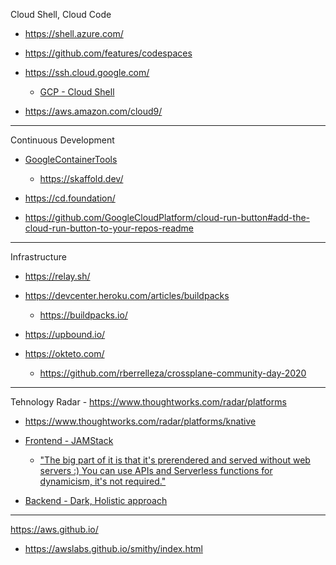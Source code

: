 Cloud Shell, Cloud Code

* https://shell.azure.com/
* https://github.com/features/codespaces

* https://ssh.cloud.google.com/
  * [GCP - Cloud Shell](https://cloud.google.com/blog/products/gcp/introducing-google-cloud-shels-new-code-editor)

* https://aws.amazon.com/cloud9/

---

Continuous Development

* [GoogleContainerTools](https://github.com/GoogleContainerTools)
  * https://skaffold.dev/
* https://cd.foundation/

* https://github.com/GoogleCloudPlatform/cloud-run-button#add-the-cloud-run-button-to-your-repos-readme

---

Infrastructure

* https://relay.sh/
* https://devcenter.heroku.com/articles/buildpacks
  * https://buildpacks.io/
    
* https://upbound.io/
* https://okteto.com/
  * https://github.com/rberrelleza/crossplane-community-day-2020

---

Tehnology Radar - https://www.thoughtworks.com/radar/platforms
* https://www.thoughtworks.com/radar/platforms/knative

* [Frontend - JAMStack](https://snipcart.com/blog/jamstack)
  * ["The big part of it is that it's prerendered and served without web servers :) You can use APIs and Serverless functions for dynamicism, it's not required."](https://codepen.io/sdras/full/NWqNBzV)   
* [Backend - Dark, Holistic approach](https://medium.com/darklang/the-design-of-dark-59f5d38e52d2)

---

https://aws.github.io/
* https://awslabs.github.io/smithy/index.html


